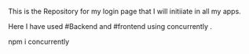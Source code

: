 This is the Repository for my login page that I will initiiate in all my apps. 

Here I have used #Backend and #frontend using concurrently .


npm i concurrently